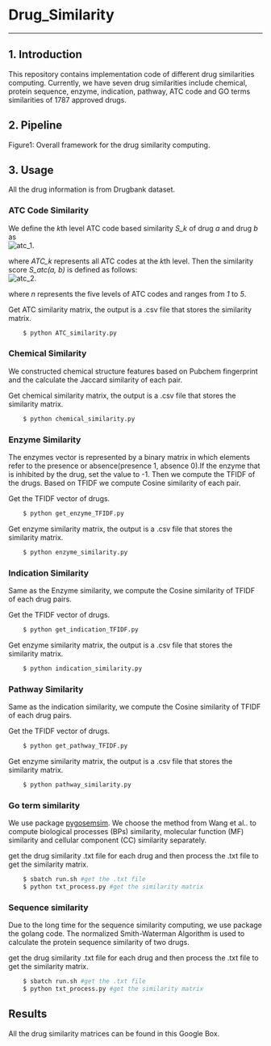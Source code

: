 # Drug_Similarity
------------------
## 1. Introduction
This repository contains implementation code of different drug similarities computing. Currently, we have seven drug similarities include chemical, protein sequence, enzyme, indication, pathway, ATC code and GO terms similarities of 1787 approved drugs.

## 2. Pipeline
Figure1: Overall framework for the drug similarity computing.
## 3. Usage
All the drug information is from Drugbank dataset. 
### ATC Code Similarity 
We define the *k*th level ATC code based similarity *S_k* of drug *a* and drug *b* as      
![atc_1](https://latex.codecogs.com/svg.image?S_k(a,b)=\frac{ATC_k(a)\cap&space;ATC_k(b)}{ATC_k(a)\cup&space;ATC_k(b)}). 

where *ATC_k* represents all ATC codes at the *k*th level. Then the similarity score *S_atc(a, b)* is defined as follows:  
![atc_2](https://latex.codecogs.com/svg.image?S_{atc}(a,b)=\frac{\sum\limits_{k=1}^{n}S_k(a,b)}{n}&space;). 

where *n* represents the five levels of ATC codes and ranges from *1* to *5*.   

Get ATC similarity matrix, the output is a .csv file that stores the similarity matrix.   
```sh
    $ python ATC_similarity.py
```

### Chemical Similarity
We constructed chemical structure features based on Pubchem fingerprint and the calculate the Jaccard similarity of each pair.

Get chemical similarity matrix, the output is a .csv file that stores the similarity matrix.   
```sh
    $ python chemical_similarity.py
```

### Enzyme Similarity
The enzymes vector is represented by a binary matrix in which elements refer to the presence or absence(presence 1, absence 0).If the enzyme that is inhibited by the drug, set the value to -1. Then we compute the TFIDF of the drugs. Based on TFIDF we compute Cosine similarity of each pair.

Get the TFIDF vector of drugs. 
```sh
    $ python get_enzyme_TFIDF.py
```
Get enzyme similarity matrix, the output is a .csv file that stores the similarity matrix.   
```sh
    $ python enzyme_similarity.py
```


### Indication Similarity
Same as the Enzyme similarity, we compute the Cosine similarity of TFIDF of each drug pairs.

Get the TFIDF vector of drugs. 
```sh
    $ python get_indication_TFIDF.py
```
Get enzyme similarity matrix, the output is a .csv file that stores the similarity matrix.   
```sh
    $ python indication_similarity.py
```


### Pathway Similarity
Same as the indication similarity, we compute the Cosine similarity of TFIDF of each drug pairs.

Get the TFIDF vector of drugs. 
```sh
    $ python get_pathway_TFIDF.py
```
Get enzyme similarity matrix, the output is a .csv file that stores the similarity matrix.   
```sh
    $ python pathway_similarity.py
```


### Go term similarity
We use package [pygosemsim](https://github.com/mojaie/pygosemsim). We choose the method from Wang et al.. to compute biological processes (BPs) similarity, molecular function (MF) similarity and cellular component (CC) similarity separately.

get the drug similarity .txt file for each drug and then process the .txt file to get the similarity matrix.
```sh
    $ sbatch run.sh #get the .txt file
    $ python txt_process.py #get the similarity matrix
```


### Sequence similarity
Due to the long time for the sequence similarity computing, we use package the golang code. The normalized Smith-Waterman Algorithm is used to calculate the protein sequence similarity of two drugs.  

get the drug similarity .txt file for each drug and then process the .txt file to get the similarity matrix.
```sh
    $ sbatch run.sh #get the .txt file
    $ python txt_process.py #get the similarity matrix
```

## Results

All the drug similarity matrices can be found in this Google Box.
